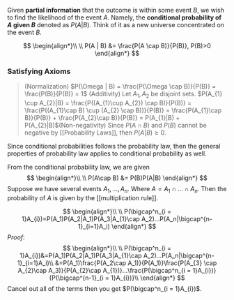 Given **partial information** that the outcome is within some event $B$, we wish to find the likelihood of the event $A$. Namely, the **conditional probability of $A$ given $B$** denoted as $P(A|B)$. Think of it as a new universe concentrated on the event $B$.

$$
\begin{align*}\\
\\ P(A | B) &= \frac{P(A \cap B)}{P(B)}, P(B)>0
\end{align*}
$$
### Satisfying Axioms
> (Normalization) $P(\Omega | B) = \frac{P(\Omega \cap B)}{P(B)} = \frac{P(B)}{P(B)} = 1$
> (Additivity) Let $A_{1}, A_{2}$ be disjoint sets. $P(A_{1} \cup A_{2}|B) = \frac{P((A_{1}\cup A_{2}) \cap B)}{P(B)} = \frac{P((A_{1}\cap B) \cup (A_{2} \cap B))}{P(B)} = \frac{P(A_{1}\cap B)}{P(B)} + \frac{P(A_{2}\cap B)}{P(B)} = P(A_{1}|B) + P(A_{2}|B)$(Non-negativity) Since $P(A \cap B)$ and $P(B)$ cannot be negative by [[Probability Laws]], then $P(A|B) \geq 0$.

Since conditional probabilities follows the probability law, then the general properties of probability law applies to conditional probability as well.

From the conditional probability law, we are given 
$$
\begin{align*}\\
\\ P(A\cap B) &= P(B)P(A|B)
\end{align*}
$$
Suppose we have several events $A_{1}, ...,A_{n}$. Where $A = A_{1} \cap ... \cap A_n$. Then the probability of $A$ is given by the [[multiplication rule]].

$$
\begin{align*}\\
	\\ P(\bigcap^n_{i = 1}A_{i})=P(A_1)P(A_2|A_1)P(A_3|A_{1}\cap A_2)...P(A_n|\bigcap^{n-1}_{i=1}A_i)
\end{align*}
$$
*Proof*:
$$
\begin{align*}\\
\\ P(\bigcap^n_{i = 1}A_{i})&=P(A_1)P(A_2|A_1)P(A_3|A_{1}\cap A_2)...P(A_n|\bigcap^{n-1}_{i=1}A_i)\\
&=P(A_1)\frac{P(A_2\cap A_1)}{P(A_1)}\frac{P(A_{3} \cap A_{2}\cap A_3)}{P(A_{2}\cap A_{1})}...\frac{P(\bigcap^n_{i = 1}A_{i})}{P(\bigcap^{n-1}_{i = 1}A_{i})}\\
\end{align*}
$$
Cancel out all of the terms then you get $P(\bigcap^n_{i = 1}A_{i})$.